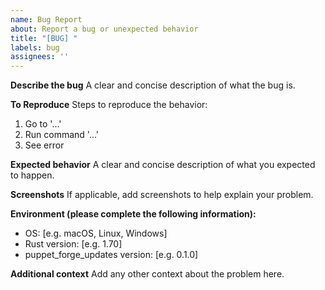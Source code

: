 ```yaml
---
name: Bug Report
about: Report a bug or unexpected behavior
title: "[BUG] "
labels: bug
assignees: ''
---
```


**Describe the bug**
A clear and concise description of what the bug is.

**To Reproduce**
Steps to reproduce the behavior:
1. Go to '...'
2. Run command '...'
3. See error

**Expected behavior**
A clear and concise description of what you expected to happen.

**Screenshots**
If applicable, add screenshots to help explain your problem.

**Environment (please complete the following information):**
- OS: [e.g. macOS, Linux, Windows]
- Rust version: [e.g. 1.70]
- puppet_forge_updates version: [e.g. 0.1.0]

**Additional context**
Add any other context about the problem here.
